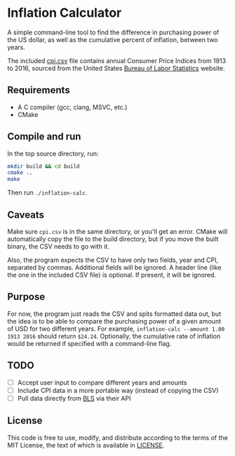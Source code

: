 # Inflation Calculator

A simple command-line tool to find the difference in purchasing power of the US
dollar, as well as the cumulative percent of inflation, between two years.

The included [cpi.csv](cpi.csv) file contains annual Consumer Price Indices from
1913 to 2016, sourced from the United States
[Bureau of Labor Statistics](http://www.bls.gov/cpi/) website.

## Requirements

* A C compiler (gcc, clang, MSVC, etc.)
* CMake

## Compile and run

In the top source directory, run:

```bash
mkdir build && cd build
cmake ..
make
```

Then run `./inflation-calc`.

## Caveats

Make sure `cpi.csv` is in the same directory, or you'll get an error. CMake will
automatically copy the file to the build directory, but if you move the built
binary, the CSV needs to go with it.

Also, the program expects the CSV to have only two fields, year and CPI,
separated by commas. Additional fields will be ignored. A header line (like the
one in the included CSV file) is optional. If present, it will be ignored.

## Purpose

For now, the program just reads the CSV and spits formatted data out, but the
idea is to be able to compare the purchasing power of a given amount of USD for
two different years. For example, `inflation-calc --amount 1.00 1913 2016` should
return `$24.24`. Optionally, the cumulative rate of inflation would be returned
if specified with a command-line flag.

## TODO

* [ ] Accept user input to compare different years and amounts
* [ ] Include CPI data in a more portable way (instead of copying the CSV)
* [ ] Pull data directly from [BLS](https://www.bls.gov/cpi/) via their API

## License

This code is free to use, modify, and distribute according to the terms of the
MIT License, the text of which is available in [LICENSE](LICENSE).
